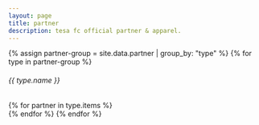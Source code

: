 ```yaml
---
layout: page
title: partner
description: tesa fc official partner & apparel.
---
```


<div class="row row-cols-1 row-cols-md-3 g-3">
  {% assign partner-group = site.data.partner | group_by: "type" %}
  {% for type in partner-group %}
  <h6 class="d-block w-100 fw-bolder text-uppercase mb-0">{{ type.name }}</h6>
  {% for partner in type.items %}
  <div class="col">
    <div class="card h-100 bg-light">
      <div class="card-body">
        <img src="{{ partner.img }}" alt="" class="card-img">
      </div>
    </div> 
  </div>
  {% endfor %}
  {% endfor %}
</div>
